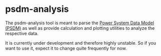 # psdm-analysis

The psdm-analysis tool is meant to parse the [Power System Data Model (PSDM)](https://github.com/ie3-institute/PowerSystemDataModel) as well as provide calculation and plotting utilities to analyze the respective data.

It is currently under development and therefore highly unstable. So if you want to use it, expect it to change quite frequently for now.